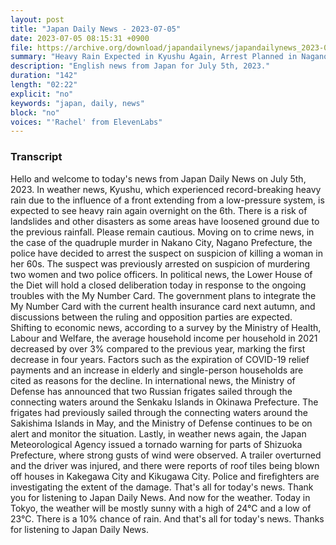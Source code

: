```yaml
---
layout: post
title: "Japan Daily News - 2023-07-05"
date: 2023-07-05 08:15:31 +0900
file: https://archive.org/download/japandailynews/japandailynews_2023-07-05.mp3
summary: "Heavy Rain Expected in Kyushu Again, Arrest Planned in Nagano Quadruple Murder, & more…"
description: "English news from Japan for July 5th, 2023."
duration: "142"
length: "02:22"
explicit: "no"
keywords: "japan, daily, news"
block: "no"
voices: "'Rachel' from ElevenLabs"
---
```


### Transcript

Hello and welcome to today's news from Japan Daily News on July 5th, 2023. In weather news, Kyushu, which experienced record-breaking heavy rain due to the influence of a front extending from a low-pressure system, is expected to see heavy rain again overnight on the 6th. There is a risk of landslides and other disasters as some areas have loosened ground due to the previous rainfall. Please remain cautious. Moving on to crime news, in the case of the quadruple murder in Nakano City, Nagano Prefecture, the police have decided to arrest the suspect on suspicion of killing a woman in her 60s. The suspect was previously arrested on suspicion of murdering two women and two police officers. In political news, the Lower House of the Diet will hold a closed deliberation today in response to the ongoing troubles with the My Number Card. The government plans to integrate the My Number Card with the current health insurance card next autumn, and discussions between the ruling and opposition parties are expected. Shifting to economic news, according to a survey by the Ministry of Health, Labour and Welfare, the average household income per household in 2021 decreased by over 3% compared to the previous year, marking the first decrease in four years. Factors such as the expiration of COVID-19 relief payments and an increase in elderly and single-person households are cited as reasons for the decline. In international news, the Ministry of Defense has announced that two Russian frigates sailed through the connecting waters around the Senkaku Islands in Okinawa Prefecture. The frigates had previously sailed through the connecting waters around the Sakishima Islands in May, and the Ministry of Defense continues to be on alert and monitor the situation. Lastly, in weather news again, the Japan Meteorological Agency issued a tornado warning for parts of Shizuoka Prefecture, where strong gusts of wind were observed. A trailer overturned and the driver was injured, and there were reports of roof tiles being blown off houses in Kakegawa City and Kikugawa City. Police and firefighters are investigating the extent of the damage. That's all for today's news. Thank you for listening to Japan Daily News. And now for the weather. Today in Tokyo, the weather will be mostly sunny with a high of 24°C and a low of 23°C. There is a 10% chance of rain.  And that's all for today's news. Thanks for listening to Japan Daily News.
